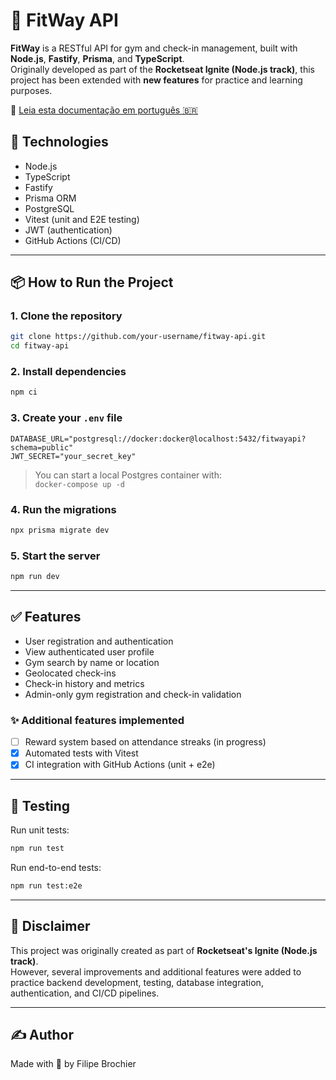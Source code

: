 # 💪 FitWay API

**FitWay** is a RESTful API for gym and check-in management, built with **Node.js**, **Fastify**, **Prisma**, and **TypeScript**.  
Originally developed as part of the **Rocketseat Ignite (Node.js track)**, this project has been extended with **new features** for practice and learning purposes.

📄 [Leia esta documentação em português 🇧🇷](./README_pt_br.md)

## 🚀 Technologies

- Node.js
- TypeScript
- Fastify
- Prisma ORM
- PostgreSQL
- Vitest (unit and E2E testing)
- JWT (authentication)
- GitHub Actions (CI/CD)

---

## 📦 How to Run the Project

### 1. Clone the repository

```bash
git clone https://github.com/your-username/fitway-api.git
cd fitway-api
```

### 2. Install dependencies

```bash
npm ci
```

### 3. Create your `.env` file

```env
DATABASE_URL="postgresql://docker:docker@localhost:5432/fitwayapi?schema=public"
JWT_SECRET="your_secret_key"
```

> You can start a local Postgres container with:  
> `docker-compose up -d`

### 4. Run the migrations

```bash
npx prisma migrate dev
```

### 5. Start the server

```bash
npm run dev
```

---

## ✅ Features

- User registration and authentication
- View authenticated user profile
- Gym search by name or location
- Geolocated check-ins
- Check-in history and metrics
- Admin-only gym registration and check-in validation

### ✨ Additional features implemented

- [ ] Reward system based on attendance streaks (in progress)
- [x] Automated tests with Vitest
- [x] CI integration with GitHub Actions (unit + e2e)

---

## 🧪 Testing

Run unit tests:

```bash
npm run test
```

Run end-to-end tests:

```bash
npm run test:e2e
```

---

## 📢 Disclaimer

This project was originally created as part of **Rocketseat's Ignite (Node.js track)**.  
However, several improvements and additional features were added to practice backend development, testing, database integration, authentication, and CI/CD pipelines.

---

## ✍️ Author

Made with 💜 by Filipe Brochier
